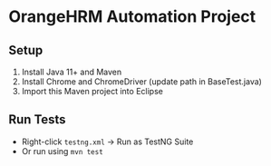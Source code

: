 # OrangeHRM Automation Project

## Setup
1. Install Java 11+ and Maven
2. Install Chrome and ChromeDriver (update path in BaseTest.java)
3. Import this Maven project into Eclipse

## Run Tests
- Right-click `testng.xml` → Run as TestNG Suite
- Or run using `mvn test`
